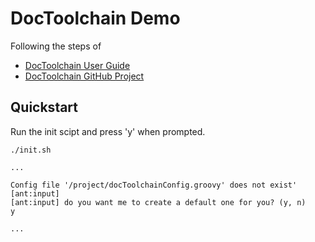 # DocToolchain Demo

Following the steps of

* [DocToolchain User Guide](https://doctoolchain.org/docToolchain/v2.0.x/010_manual/20_install.html)
* [DocToolchain GitHub Project](https://github.com/docToolchain/docToolchain)

## Quickstart

Run the init scipt and press 'y' when prompted.

```
./init.sh

...

Config file '/project/docToolchainConfig.groovy' does not exist'
[ant:input]
[ant:input] do you want me to create a default one for you? (y, n)
y

...
```
